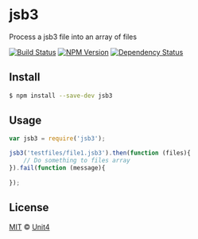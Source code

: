 # jsb3 

Process a jsb3 file into an array of files

[![Build Status][travis-image]][travis-url] 
[![NPM Version][npm-image]][npm-url] 
[![Dependency Status][dependencies-image]][dependencies-url]

## Install

```bash
$ npm install --save-dev jsb3
```

## Usage

```js
var jsb3 = require('jsb3');

jsb3('testfiles/file1.jsb3').then(function (files){
	// Do something to files array	
}).fail(function (message){
	
});	
```

## License

[MIT](http://opensource.org/licenses/MIT) © [Unit4](http://www.unit4.com/)

[travis-image]: https://travis-ci.org/Unit4/jsb3.svg?branch=master
[travis-url]: https://travis-ci.org/Unit4/jsb3
[npm-image]: http://img.shields.io/npm/v/jsb3.svg
[npm-url]: https://www.npmjs.org/package/jsb3
[dependencies-image]: https://david-dm.org/unit4/jsb3.svg
[dependencies-url]: https://david-dm.org/unit4/jsb3